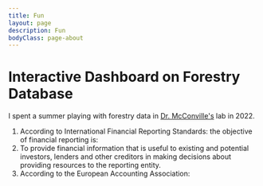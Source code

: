 ```yaml
---
title: Fun
layout: page
description: Fun
bodyClass: page-about
---
```


# Interactive Dashboard on Forestry Database

I spent a summer playing with forestry data in [Dr. McConville's](http://https://mcconville.rbind.io/) lab in 2022.

1. According to International Financial Reporting Standards: the objective of financial reporting is:
2. To provide financial information that is useful to existing and potential investors, lenders and other creditors in making decisions about providing resources to the reporting entity.
3. According to the European Accounting Association:

